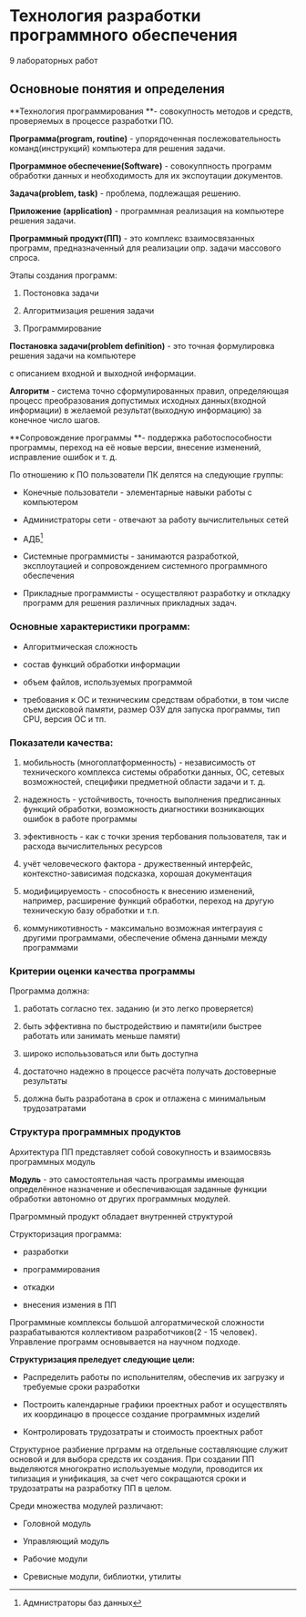 Технология разработки программного обеспечения
==============================================

9 лабораторных работ

Основноые понятия и определения
-------------------------------

**Технология программирования **- совокупность методов и средств, проверяемых в
процессе разработки ПО.

**Программа(program, routine)** - упорядоченная послежовательность
команд(инструкций) компьютера для решения задачи.

**Программное обеспечение(Software)** - совокуппность программ обработки данных
и необходимость для их экспоутации документов.

**Задача(problem, task)** - проблема, подлежащая решению.

**Приложение (application)** - программная реализация на компьютере решения
задачи.

**Программный продукт(ПП)** - это комплекс взаимосвязанных программ,
предназначенный для реализации опр. задачи массового спроса.

Этапы создания программ:

1.  Постоновка задачи

2.  Алгоритмизация решения задачи

3.  Программирование

**Постановка задачи(problem definition)** - это точная формулировка решения
задачи на компьютере

с описанием входной и выходной информации.

**Алгоритм** - система точно сформулированных правил, определяющая процесс
преобразования допустимых исходных данных(входной информации) в желаемой
результат(выходную информацию) за конечное число шагов.

**Сопровождение программы **- поддержка работоспособности программы, переход на
её новые версии, внесение изменений, исправление ошибок и т. д.

По отношению к ПО пользователи ПК делятся на следующие группы:

-   Конечные пользователи - элементарные навыки работы с компьютером

-   Администраторы сети - отвечают за работу вычислительных сетей

-   АДБ[^1]

[^1]: Адмнистраторы баз данных

-   Системные программисты - занимаются разработкой, эксплоутацией и
    сопровождением системного программного обеспечения

-   Прикладные программисты - осуществляют разработку и откладку программ для
    решения различных прикладных задач.

### Основные характеристики программ:

-   Алгоритмическая сложность

-   состав функций обработки информации

-   объем файлов, используемых программой

-   требования к ОС и техническим средствам обработки, в том числе оъем дисковой
    памяти, размер ОЗУ для запуска программы, тип CPU, версия ОС и тп.

### Показатели качества:

1.  мобильность (многоплатформенность) - независимость от технического комплекса
    системы обработки данных, ОС, сетевых возможностей, специфики предметной
    области задачи и т. д.

2.  надежность - устойчивость, точность выполнения предписанных функций
    обработки, возможность диагностики возникающих ошибок в работе программы

3.  эфективность - как с точки зрения тербования пользователя, так и расхода
    вычислительных ресурсов

4.  учёт человеческого фактора - дружественный интерфейс, контекстно-зависимая
    подсказка, хорошая документация

5.  модифицируемость - способность к внесению изменений, например, расширение
    функций обработки, переход на другую техническую базу обработки и т.п.

6.  коммуникотивность - максимально возможная интеграуия с другими программами,
    обеспечение обмена данными между программами

### Критерии оценки качества программы

Программа должна:

1.  работать согласно тех. заданию (и это легко проверяется)

2.  быть эффективна по быстродействию и памяти(или быстрее работать или занимать
    меньше памяти)

3.  широко исполььзоваться или быть доступна

4.  достаточно надежно в процессе расчёта получать достоверные результаты

5.  должна быть разработана в срок и отлажена с минимальным трудозатратами

### Структура программных продуктов

Архитектура ПП представляет собой совокупность и взаимосвязь программных модуль

**Модуль** - это самостоятельная часть программы имеющая определённое назначение
и обеспечивающая заданные функции обработки автономно от других программных
модулей.

Прагроммный продукт обладает внутренней структурой

Структоризация программа:

-   разработки

-   программирования

-   откадки

-   внесения измения в ПП

Программные комплексы большой алгоратмической сложности разрабатываются
коллективом разработчиков(2 - 15 человек). Управление программ основывается на
научном подходе.

**Структуризация преледует следующие цели:**

-   Распределить работы по испольнителям, обеспечив их загрузку и требуемые
    сроки разработки

-   Построить календарные графики проектных работ и осуществлять их координацю в
    процессе создание программных изделий

-   Контролировать трудозатраты и стоимость проектных работ

Структурное разбиение прграмм на отдельные составляющие служит основой и для
выбора средств их создания. При создании ПП выделяются многократно используемые
модули, проводится их типизация и унификация, за счет чего сокращаются сроки и
трудозатраты на разработку ПП в целом.

Среди множества модулей различают:

-   Головной модуль

-   Управляющий модуль

-   Рабочие модули

-   Сревисные модули, библиотки, утилиты
